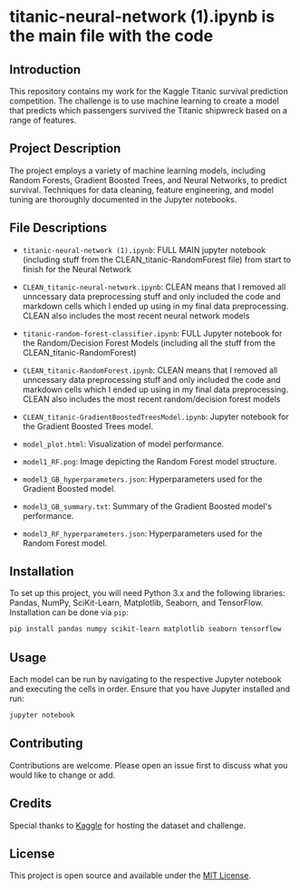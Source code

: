 # titanic-neural-network (1).ipynb is the main file with the code

## Introduction
This repository contains my work for the Kaggle Titanic survival prediction competition. The challenge is to use machine learning to create a model that predicts which passengers survived the Titanic shipwreck based on a range of features.

## Project Description
The project employs a variety of machine learning models, including Random Forests, Gradient Boosted Trees, and Neural Networks, to predict survival. Techniques for data cleaning, feature engineering, and model tuning are thoroughly documented in the Jupyter notebooks.

## File Descriptions
- `titanic-neural-network (1).ipynb`: FULL MAIN jupyter notebook (including stuff from the CLEAN_titanic-RandomForest file) from start to finish for the Neural Network
- `CLEAN_titanic-neural-network.ipynb`: CLEAN means that I removed all unncessary data preprocessing stuff and only included the code and markdown cells which I ended up using in my final data preprocessing. CLEAN also includes the most recent neural network models
- `titanic-random-forest-classifier.ipynb`: FULL Jupyter notebook for the Random/Decision Forest Models (including all the stuff from the CLEAN_titanic-RandomForest)
- `CLEAN_titanic-RandomForest.ipynb`: CLEAN means that I removed all unncessary data preprocessing stuff and only included the code and markdown cells which I ended up using in my final data preprocessing. CLEAN also includes the most recent random/decision forest models
- `CLEAN_titanic-GradientBoostedTreesModel.ipynb`: Jupyter notebook for the Gradient Boosted Trees model.


- `model_plot.html`: Visualization of model performance.
- `model1_RF.png`: Image depicting the Random Forest model structure.
- `model3_GB_hyperparameters.json`: Hyperparameters used for the Gradient Boosted model.
- `model3_GB_summary.txt`: Summary of the Gradient Boosted model's performance.
- `model3_RF_hyperparameters.json`: Hyperparameters used for the Random Forest model.

## Installation
To set up this project, you will need Python 3.x and the following libraries: Pandas, NumPy, SciKit-Learn, Matplotlib, Seaborn, and TensorFlow. Installation can be done via `pip`:
```bash
pip install pandas numpy scikit-learn matplotlib seaborn tensorflow
```

## Usage
Each model can be run by navigating to the respective Jupyter notebook and executing the cells in order. Ensure that you have Jupyter installed and run:
```bash
jupyter notebook
```

## Contributing
Contributions are welcome. Please open an issue first to discuss what you would like to change or add.

## Credits
Special thanks to [Kaggle](https://www.kaggle.com/) for hosting the dataset and challenge.

## License
This project is open source and available under the [MIT License](LICENSE.md).

